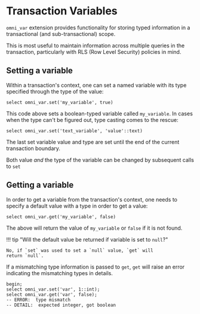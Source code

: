 # Transaction Variables

`omni_var` extension provides functionality for storing typed information in a transactional (and sub-transactional)
scope.

This is most useful to maintain information across multiple queries in the
transaction, particularly with RLS (Row Level Security) policies in mind.

## Setting a variable

Within a transaction's context, one can set a named variable with its type
specified through the type of the value:

```postgresql
select omni_var.set('my_variable', true)
```

This code above sets a boolean-typed variable called `my_variable`. In cases
when the type can't be figured out, type casting comes to the rescue:

```postgresql
select omni_var.set('text_variable', 'value'::text)
```

The last set variable value and type are set until the end of the current
transaction boundary.

Both value _and_ the type of the variable can be changed by subsequent calls to
`set`

## Getting a variable

In order to get a variable from the transaction's context, one needs to specify
a default value with a type in order to get a value:

```postgresql
select omni_var.get('my_variable', false)
```

The above will return the value of `my_variable` or `false` if it is not found.

!!! tip "Will the default value be returned if variable is set to `null`?"

    No, if `set` was used to set a `null` value, `get` will 
    return `null`.

If a mismatching type information is passed to `get`,
`get` will raise an error indicating the mismatching types in details.

```postgresql
begin;
select omni_var.set('var', 1::int);
select omni_var.get('var', false);
-- ERROR:  type mismatch
-- DETAIL:  expected integer, got boolean
```